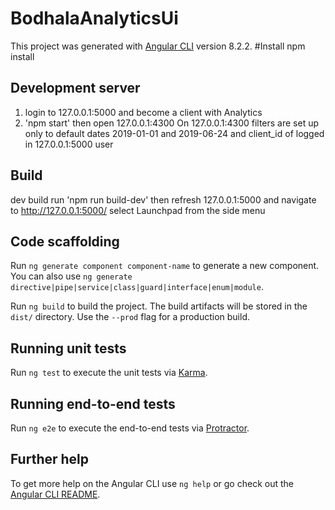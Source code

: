 # BodhalaAnalyticsUi

This project was generated with [Angular CLI](https://github.com/angular/angular-cli) version 8.2.2.
#Install
npm install

## Development server
1) login to 127.0.0.1:5000 and become a client with Analytics
2) 'npm start'    then open 127.0.0.1:4300
On 127.0.0.1:4300 filters are set up only to default dates 2019-01-01 and 2019-06-24 and client_id of logged in 127.0.0.1:5000 user

## Build
dev build run 'npm run build-dev' then refresh 127.0.0.1:5000 and navigate to http://127.0.0.1:5000/ select Launchpad from the side menu


## Code scaffolding

Run `ng generate component component-name` to generate a new component. You can also use `ng generate directive|pipe|service|class|guard|interface|enum|module`.



Run `ng build` to build the project. The build artifacts will be stored in the `dist/` directory. Use the `--prod` flag for a production build.

## Running unit tests

Run `ng test` to execute the unit tests via [Karma](https://karma-runner.github.io).

## Running end-to-end tests

Run `ng e2e` to execute the end-to-end tests via [Protractor](http://www.protractortest.org/).

## Further help

To get more help on the Angular CLI use `ng help` or go check out the [Angular CLI README](https://github.com/angular/angular-cli/blob/master/README.md).
